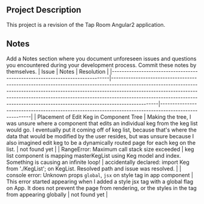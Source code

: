 ## Project Description

This project is a revision of the Tap Room Angular2 application.



## Notes

Add a Notes section where you document unforeseen issues and questions you encountered during your development process. Commit these notes by themselves.
| Issue                                                                       | Notes                                                                                                                                                                                                                                                                                                                                     | Resolution                                                                                            |
|-----------------------------------------------------------------------------|-------------------------------------------------------------------------------------------------------------------------------------------------------------------------------------------------------------------------------------------------------------------------------------------------------------------------------------------|-------------------------------------------------------------------------------------------------------|
| Placement of Edit Keg in Component Tree                                     | Making the tree, I was unsure where a component that edits an individual keg from the keg list would go. I eventually put it coming off of keg list, because that's where the data that would be modified by the user resides, but was unsure because I also imagined edit keg to be a dynamically routed page for each keg on the list.  | not found yet                                                                                         |
| RangeError: Maximum call stack size exceeded                                | keg list component is mapping masterKegList using Keg model and index. Something is causing an infinite loop!                                                                                                                                                                                                                             | accidentally declared: import Keg from './KegList'; on KegList. Resolved path and issue was resolved. |
| console error: Unknown props `global`, `jsx` on style tag in app component  | This error started appearing when I added a style jsx tag with a global flag on App. It does not prevent the page from rendering, or the styles in the tag from appearing globally                                                                                                                                                        | not found yet                                                                                         |
